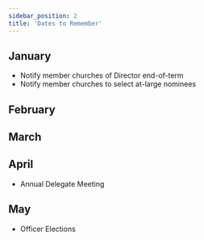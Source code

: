 ```yaml
---
sidebar_position: 2
title: 'Dates to Remember'
---
```


## January
* Notify member churches of Director end-of-term
* Notify member churches to select at-large nominees


## February


## March


## April
* Annual Delegate Meeting

## May
* Officer Elections